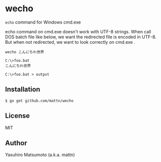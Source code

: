 # wecho

`echo` command for Windows cmd.exe

echo command on cmd.exe doesn't work with UTF-8 strings. When call DOS batch file like below, we want the redirected file is encoded in UTF-8. But when not redirected, we want to look correctly on cmd.exe .

```dosbatch
wecho こんにちわ世界
```

```
C:\>foo.bat
こんにちわ世界

C:\>foo.bat > output
```

## Installation

```
$ go get github.com/mattn/wecho
```

## License

MIT

## Author

Yasuhiro Matsumoto (a.k.a. mattn)
